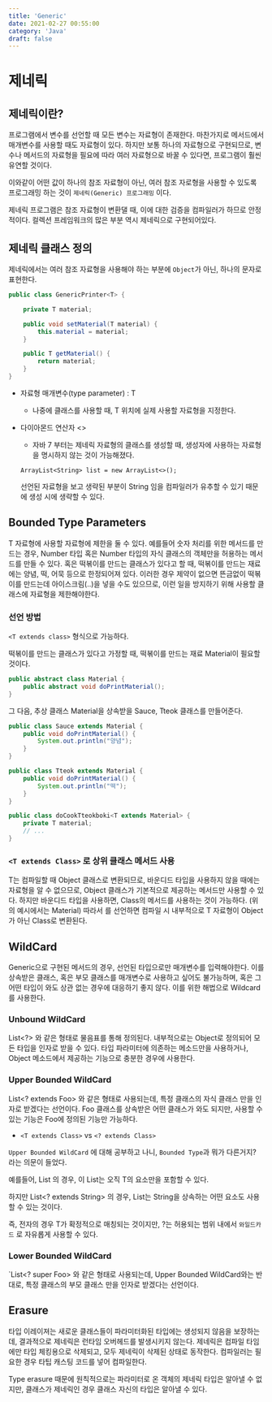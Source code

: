 ```yaml
---
title: 'Generic'
date: 2021-02-27 00:55:00
category: 'Java'
draft: false
---  
```


# 제네릭
## 제네릭이란?
프로그램에서 변수를 선언할 때 모든 변수는 자료형이 존재한다. 마찬가지로 메서드에서 매개변수를 사용할 때도 자료형이 있다. 하지만 보통 하나의 자료형으로 구현되므로, 변수나 메서드의 자료형을 필요에 따라 여러 자료형으로 바꿀 수 있다면, 프로그램이 훨씬 유연할 것이다.

이와같이 어떤 값이 하나의 참조 자료형이 아닌, 여러 참조 자로형을 사용할 수 있도록 프로그래밍 하는 것이 `제네릭(Generic) 프로그래밍` 이다. 

제네릭 프로그램은 참조 자료형이 변환댈 때, 이에 대한 검증을 컴파일러가 하므로 안정적이다. 컬렉션 프레임워크의 많은 부분 역시 제네릭으로 구현되어있다. 

## 제네릭 클래스 정의
제네릭에서는 여러 참조 자료형을 사용해야 하는 부분에 `Object`가 아닌, 하나의 문자로 표현한다. 

``` java
public class GenericPrinter<T> {

    private T material;

    public void setMaterial(T material) {
        this.material = material;
    }

    public T getMaterial() {
        return material;
    }
}
```

- 자료형 매개변수(type parameter) : T 
    - 나중에 클래스를 사용할 때, T 위치에 실제 사용할 자료형을 지정한다.
- 다이아몬드 연산자 <>
    - 자바 7 부터는 제네릭 자료형의 클래스를 생성할 때, 생성자에 사용하는 자료형을 명시하지 않는 것이 가능해졌다.

    `ArrayList<String> list = new ArrayList<>();`
    
    선언된 자료형을 보고 생략된 부분이 String 임을 컴파일러가 유추할 수 있기 때문에 생성 시에 생략할 수 있다.

## Bounded Type Parameters
T 자료형에 사용할 자료형에 제한을 둘 수 있다. 예를들어 숫자 처리를 위한 메서드를 만드는 경우, Number 타입 혹은 Number 타입의 자식 클래스의 객체만을 허용하는 메서드를 만들 수 있다. 혹은 떡볶이를 만드는 클래스가 있다고 할 때, 떡볶이를 만드는 재료에는 양념, 떡, 어묵 등으로 한정되어져 있다. 이러한 경우 제약이 없으면 뜬금없이 떡볶이를 만드는데 아이스크림(..)을 넣을 수도 있으므로, 이런 일을 방지하기 위해 사용할 클래스에 자료형을 제한해야한다. 

### 선언 방법 
`<T extends class>` 형식으로 가능하다. 

떡볶이를 만드는 클래스가 있다고 가정할 때, 떡볶이를 만드는 재료 Material이 필요할 것이다. 

``` java
public abstract class Material {
    public abstract void doPrintMaterial();
}
``` 

그 다음, 추상 클래스 Material을 상속받을 Sauce, Tteok 클래스를 만들어준다.

``` java
public class Sauce extends Material {
    public void doPrintMaterial() {
        System.out.println("양념");
    }
}
```

``` java
public class Tteok extends Material {
    public void doPrintMaterial() {
        System.out.println("떡");
    }
}
```

``` java
public class doCookTteokboki<T extends Material> {
    private T material; 
    // ...
}
```

### `<T extends Class>` 로 상위 클래스 메서드 사용
T는 컴파일할 때 Object 클래스로 변환되므로, 바운디드 타입을 사용하지 않을 때에는 자료형을 알 수 없으므로, Object 클래스가 기본적으로 제공하는 메서드만 사용할 수 있다.
하지만 바운디드 타입을 사용하면, Class의 메서드를 사용하는 것이 가능하다. (위의 예시에서는 Material) 
따라서 <T extends Class> 를 선언하면 컴파일 시 내부적으로 T 자료형이 Object가 아닌 Class로 변환된다.

## WildCard
Generic으로 구현된 메서드의 경우, 선언된 타입으로만 매개변수를 입력해야한다. 이를 상속받은 클래스, 혹은 부모 클래스를 매개변수로 사용하고 싶어도 불가능하며, 혹은 그 어떤 타입이 와도 상관 없는 경우에 대응하기 좋지 않다. 이를 위한 해법으로 Wildcard를 사용한다.

### Unbound WildCard
List<?> 와 같은 형태로 물음표를 통해 정의된다. 내부적으로는 Object로 정의되어 모든 타입을 인자로 받을 수 있다. 타입 파라미터에 의존하는 메소드만을 사용하거나, Object 메소드에서 제공하는 기능으로 충분한 경우에 사용한다.

### Upper Bounded WildCard
List<? extends Foo> 와 같은 형태로 사용되는데, 특정 클래스의 자식 클래스 만을 인자로 받겠다는 선언이다. Foo 클래스를 상속받은 어떤 클래스가 와도 되지만, 사용할 수 있는 기능은 Foo에 정의된 기능만 가능하다. 

- `<T extends Class>` vs `<? extends Class>` 

`Upper Bounded WildCard` 에 대해 공부하고 나니, `Bounded Type`과 뭐가 다른거지? 라는 의문이 들었다. 

예를들어, List<T extends String> 의 경우, 이 List는 오직 T의 요소만을 포함할 수 있다.

하지만 List<? extends String> 의 경우, List는 String을 상속하는 어떤 요소도 사용할 수 있는 것이다. 

즉, 전자의 경우 T가 확정적으로 매칭되는 것이지만, ?는 허용되는 범위 내에서 `와일드카드` 로 자유롭게 사용할 수 있다. 

### Lower Bounded WildCard

`List<? super Foo> 와 같은 형태로 사용되는데, Upper Bounded WildCard와는 반대로, 특정 클래스의 부모 클래스 만을 인자로 받겠다는 선언이다. 

## Erasure

타입 이레이져는 새로운 클래스들이 파라미터화된 타입에는 생성되지 않음을 보장하는데, 결과적으로 제네릭은 런타임 오버헤드를 발생시키지 않는다. 제네릭은 컴파일 타임에만 타입 체킹용으로 삭제되고, 모두 제네릭이 삭제된 상태로 동작한다. 컴파일러는 필요한 경우 타팁 캐스팅 코드를 넣어 컴파일한다. 

Type erasure 때문에 원칙적으로는 파라미터로 온 객체의 제네릭 타입은 알아낼 수 없지만, 클래스가 제네릭인 경우 클래스 자신의 타입은 알아낼 수 있다. 